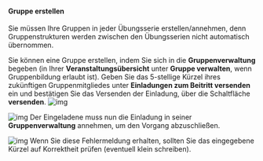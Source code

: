 <!--
  - @file page_student_groups_invitationsFromGroup_de.md
  -
  - @license http://www.gnu.org/licenses/gpl-3.0.html GPL version 3
  -
  - @package OSTEPU (https://github.com/ostepu/system)
  - @since 0.4.0
  -
  - @author Till Uhlig <till.uhlig@student.uni-halle.de>
  - @date 2015
 -->

#### Gruppe erstellen

Sie müssen Ihre Gruppen in jeder Übungsserie erstellen/annehmen, denn Gruppenstrukturen werden zwischen den Übungsserien nicht automatisch übernommen.

Sie können eine Gruppe erstellen, indem Sie sich in die **Gruppenverwaltung** begeben (in Ihrer **Veranstaltungsübersicht** unter **Gruppe verwalten**, wenn Gruppenbildung erlaubt ist).
Geben Sie das 5-stellige Kürzel ihres zukünftigen Gruppenmitgliedes unter **Einladungen zum Beitritt versenden** ein und bestätigen Sie das Versenden der Einladung, über die Schaltfläche **versenden**.
![img](B.png "Gruppenmitglieder einladen")

![img](C.png "Einladung wurde erfolgreich verschickt")
Der Eingeladene muss nun die Einladung in seiner **Gruppenverwaltung** annehmen, um den Vorgang abzuschließen.

![img](Cf.png "unbekanntes Kürzel")
Wenn Sie diese Fehlermeldung erhalten, sollten Sie das eingegebene Kürzel auf Korrektheit prüfen (eventuell klein schreiben).
